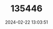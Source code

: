---
title: "135446"
category: "Ateles fusciceps"
draft: false
date: 2024-02-22 13:03:51
languages:
  English: ["Black-headed Spider Monkey", "Brown-headed Spider Monkey"]
  Spanish; Castilian: ["Bracilargo", "Marimonda del Chocó", "Mono araña de cabeza negra"]
  German: ["Braunkopf-Klammeraffe"]
---